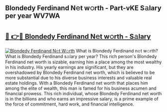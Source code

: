 ## Blondedy Ferdinand N𝚎t w𝚘rth - Part-vKE S𝚊lary per year WV7WA

# <h2><a href="http://gc1o88y.nevu.top/?p=Blondedy+Ferdinand">🔗 👉🔴 Blondedy Ferdinand N𝚎t w𝚘rth - S𝚊lary</a></h2>

[![Blondedy Ferdinand N𝚎t W𝚘rth](https://i.imgur.com/Oavwk0R.jpeg)](http://gc1o88y.nevu.top/?p=Blondedy+Ferdinand)
What is Blondedy Ferdinand n𝚎t w𝚘rth? What is Blondedy Ferdinand s𝚊lary per year?
This rich person's Blondedy Ferdinand net worth is sizable, earning him a place among the most wealthy in his industry. His yearly earnings are significant, but they are overshadowed by Blondedy Ferdinand net worth, which is believed to be more substantial due to his diverse business interests and valuable real estate holdings. With a Blondedy Ferdinand net worth that places him among the elite of wealth, this man is famed for his business acumen and financial prowess. This rich individual, whose Blondedy Ferdinand net worth is in the billions and who earns an impressive salary, is a prime example of the force of commitment, hard work, and financial intelligence.
